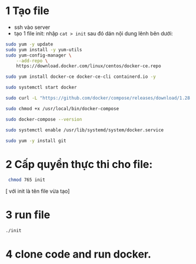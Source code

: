 # 1 Tạo file
- ssh vào server
- tạo 1 file init: nhập `cat > init` sau đó dán nội dung lênh bên dưới:

```sh
sudo yum -y update
sudo yum install -y yum-utils
sudo yum-config-manager \
    --add-repo \
    https://download.docker.com/linux/centos/docker-ce.repo

sudo yum install docker-ce docker-ce-cli containerd.io -y

sudo systemctl start docker

sudo curl -L "https://github.com/docker/compose/releases/download/1.28.6/docker-compose-$(uname -s)-$(uname -m)" -o /usr/local/bin/docker-compose

sudo chmod +x /usr/local/bin/docker-compose

sudo docker-compose --version

sudo systemctl enable /usr/lib/systemd/system/docker.service

sudo yum -y install git

```



# 2  Cấp quyền thực thi cho file:

```sh
 chmod 765 init 
```

[ với init là tên file vừa tạo]

# 3  run file

```sh
./init
```

# 4 clone code and run docker.

